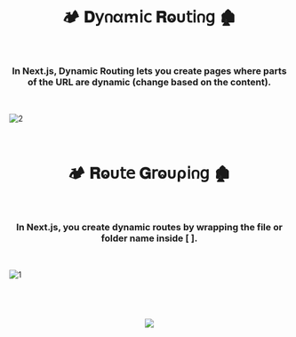 <h1  align="center" > 🏕️ 𝐃𝗒𐓣αꭑ𝗂𝖼 𝐑ⱺυ𝗍𝗂𐓣𝗀  🏚️ </h1>

</br>

<h3  align="center" > In Next.js, Dynamic Routing lets you create pages where parts of the URL are dynamic (change based on the content). </h3>

</br>

![2](https://github.com/user-attachments/assets/0b6fefbd-a3ff-41aa-b9e2-d0d657404a89)

</br>

<h1  align="center" > 🏕️ 𝐑ⱺυ𝗍𝖾 𝐆𝗋ⱺυρ𝗂𐓣𝗀  🏚️ </h1>

</br>

<h3  align="center" > In Next.js, you create dynamic routes by wrapping the file or folder name inside [ ]. </h3>

</br>

![1](https://github.com/user-attachments/assets/d0e8a6bf-7cf4-4e08-b545-ac278c1f1b62)

</br>

<h1  align="center" > 

<img src="https://github.com/user-attachments/assets/af9ff901-b188-4648-b922-9d17c74a6cbc"/>

</h1>
